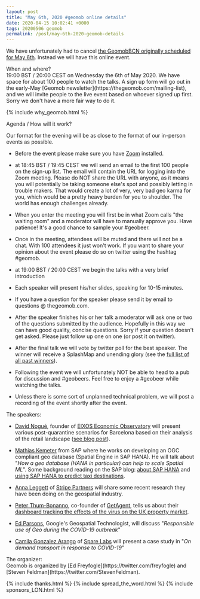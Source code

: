 ```yaml
--- 
layout: post
title: "May 6th, 2020 #geomob online details"
date: 2020-04-15 10:02:41 +0000
tags: 20200506 geomob
permalink: /post/may-6th-2020-geomob-details
---
```


We have unfortunately had to cancel
[the GeomobBCN originally scheduled for May 6th](/post/may-6th-2020-geomobbcn-details).
Instead we will have this online event.

<div class="heading">When and where?</div>
19:00 BST / 20:00 CEST on Wednesday the 6th of May 2020.
We have space for about 100 people to watch
the talks. A sign up form will go out in the early-May [Geomob newsletter](https://thegeomob.com/mailing-list), and we will invite people to the live event
based on whoever signed up first. Sorry we don't have a more fair way to do it. 

{% include why_geomob.html %}

<div class="heading">Agenda / How will it work?</div>

Our format for the evening will be as close to the format of our in-person
events as possible.

* Before the event please make sure you have [Zoom](https://zoom.us/) installed.

* at 18:45 BST / 19:45 CEST we will send an email to the first 100 people on
the sign-up list. The email will contain the URL for logging into the Zoom
meeting. Please do NOT share the URL with anyone, as it means you will
potentially be taking someone else's spot and possibly letting in trouble
makers. That would create a lot of very, very bad geo karma for you, which
would be a pretty heavy burden for you to shoulder. The world has enough
challenges already. 

* When you enter the meeting you will first be in what Zoom calls "the waiting 
room" and a moderator will have to manually approve you. Have patience!
It's a good chance to sample your #geobeer.

* Once in the meeting, attendees will be muted and there will not be a chat.
With 100 attendees it just won't work. If you want to share your opinion
about the event please do so on twitter using the hashtag #geomob.

* at 19:00 BST / 20:00 CEST we begin the talks with a very brief introduction

* Each speaker will present his/her slides, speaking for 10-15 minutes.

* If you have a question for the speaker please send it by email to
questions @ thegeomob.com.

* After the speaker finishes his or her talk a moderator will ask one or two
of the questions submitted by the audience. Hopefully in this way we can have
good quality, concise questions. Sorry if your question doesn't get asked.
Please just follow up one on one (or post it on twitter).

* After the final talk we will vote by twitter poll for the best speaker. The winner will receive a SplashMap and unending glory (see the [full list of all past winners](http://geomobldn.org/past-speakers)). 

* Following the event we will unfortunately NOT be able to head to a pub for
discussion and #geobeers. Feel free to enjoy a #geobeer while watching
the talks. 

* Unless there is some sort of unplanned technical problem, we will post
a recording of the event shortly after the event.

<div class="heading">The speakers:</div>

* [David Nogué](https://twitter.com/ddnogue), founder of [EIXOS Economic Observatory](http://eixos.cat/) will present various post-quarantine scenarios for Barcelona based on their analysis of the retail landscape ([see blog post](http://blog.eixos.cat/?p=478)).

* [Mathias Kemeter](https://twitter.com/math1ask) from SAP
where he works on developing an OGC compliant geo database (Spatial Engine in SAP HANA). He will talk about "_How a geo database (HANA in particular) can help to scale Spatial ML_". Some background reading on the SAP blog: [about SAP HANA](https://blogs.sap.com/2020/02/08/spatial-data-science-powered-by-sap-hana/) and [using SAP HANA to predict taxi destinations](https://blogs.sap.com/2020/03/25/predicting-taxi-destinations-with-sap-hana/).

* [Anna Leggett](https://twitter.com/aslleggett) of [Stripe Partners](https://www.stripepartners.com/) will share some recent research they have been doing on the geospatial industry.

* [Peter Thum-Bonanno](https://twitter.com/peter_t_b), co-founder of
[GetAgent](https://www.getagent.co.uk), tells us about their
[dashboard tracking the effects of the virus on the UK property market](https://www.getagent.co.uk/coronavirus-housing-market).

* [Ed Parsons](https://twitter.com/edparsons), Google's Geospatial Technologist,
will discuss "_Responsible use of Geo during the COVID-19 outbreak_"

* [Camila Gonzalez Arango](https://www.linkedin.com/in/camilagonzaleza/) of [Spare Labs](https://sparelabs.com) will present a case study in "_On demand transport in response to COVID-19_"

<div class="heading">The organizer:</div>
Geomob is organized by [Ed Freyfogle](https://twitter.com/freyfogle) and
[Steven Feldman](https://twitter.com/StevenFeldman).

{% include thanks.html %}
{% include spread_the_word.html %}
{% include sponsors_LON.html %}
